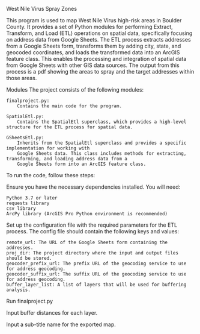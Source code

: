 West Nile Virus Spray Zones

This program is used to map West Nile Virus high-risk areas in Boulder County.
It provides a set of Python modules for performing Extract, Transform, and Load (ETL) operations on spatial data, 
specifically focusing on address data from Google Sheets. 
The ETL process extracts addresses from a Google Sheets form, transforms them by adding city, state, and geocoded 
coordinates, and loads the transformed data into an ArcGIS feature class. This enables the processing and integration 
of spatial data from Google Sheets with other GIS data sources.
The output from this process is a pdf showing the areas to spray and the target addresses within those areas.

Modules
The project consists of the following modules:

    finalproject.py:
        Contains the main code for the program.
    
    SpatialEtl.py:
        Contains the SpatialEtl superclass, which provides a high-level structure for the ETL process for spatial data.

    GSheetsEtl.py:
        Inherits from the SpatialEtl superclass and provides a specific implementation for working with 
        Google Sheets data. This class includes methods for extracting, transforming, and loading address data from a 
        Google Sheets form into an ArcGIS feature class.

To run the code, follow these steps:

Ensure you have the necessary dependencies installed. You will need:

    Python 3.7 or later
    requests library
    csv library
    ArcPy library (ArcGIS Pro Python environment is recommended)

Set up the configuration file with the required parameters for the ETL process. 
The config file should contain the following keys and values:

    remote_url: The URL of the Google Sheets form containing the addresses.
    proj_dir: The project directory where the input and output files should be stored.
    geocoder_prefix_url: The prefix URL of the geocoding service to use for address geocoding.
    geocoder_suffix_url: The suffix URL of the geocoding service to use for address geocoding.
    buffer_layer_list: A list of layers that will be used for buffering analysis.

Run finalproject.py

Input buffer distances for each layer.

Input a sub-title name for the exported map.
